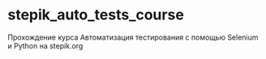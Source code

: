 # stepik_auto_tests_course
Прохождение курса Автоматизация тестирования с помощью Selenium и Python на stepik.org
